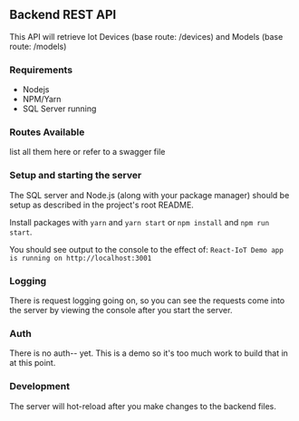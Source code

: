 ## Backend REST API
This API will retrieve Iot Devices (base route: /devices) and Models (base route: /models)

### Requirements
- Nodejs
- NPM/Yarn
- SQL Server running

### Routes Available
list all them here or refer to a swagger file

### Setup and starting the server
The SQL server and Node.js (along with your package manager) should be setup as described in the project's root README.

Install packages with `yarn` and `yarn start` or `npm install` and `npm run start`.

You should see output to the console to the effect of: `React-IoT Demo app is running on http://localhost:3001`

### Logging
There is request logging going on, so you can see the requests come into the server by viewing the console after you start the server.

### Auth
There is no auth-- yet.  This is a demo so it's too much work to build that in at this point.

### Development
The server will hot-reload after you make changes to the backend files.